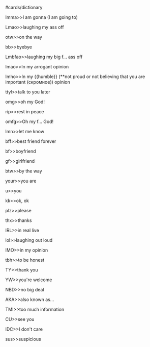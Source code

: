 #cards/dictionary 

Imma>>I am gonna (I am going to)

Lmao>>laughing my ass off <!--SR:!2024-03-03,55,310-->

otw>>on the way <!--SR:!2024-01-20,11,289-->

bb>>byebye <!--SR:!2024-01-18,3,280-->

Lmbfao>>laughing my big f... ass off

Imao>>In my arrogant opinion

Imho>>In my {{humble}} (**not proud or not believing that you are important (скромное)) opinion <!--SR:!2024-02-25,46,294-->

ttyl>>talk to you later

omg>>oh my God!

rip>>rest in peace

omfg>>Oh my f... God! <!--SR:!2024-01-26,11,296-->

lmn>>let me know <!--SR:!2024-01-26,11,296-->

bff>>best friend forever <!--SR:!2024-01-28,13,299-->

bf>>boyfriend <!--SR:!2024-01-26,17,307-->

gf>>girlfriend <!--SR:!2024-01-18,10,284-->

btw>>by the way

your>>you are

u>>you <!--SR:!2024-01-28,18,310-->

kk>>ok, ok <!--SR:!2024-02-15,36,302-->

plz>>please <!--SR:!2024-03-02,45,304-->

thx>>thanks <!--SR:!2024-02-18,38,302-->

IRL>>in real live

lol>>laughing out loud <!--SR:!2024-01-19,4,300-->

IMO>>in my opinion

tbh>>to be honest

TY>>thank you

YW>>you're welcome <!--SR:!2024-02-03,29,274-->

NBD>>no big deal <!--SR:!2024-02-05,33,290-->

AKA>>also known as...

TMI>>too much information

CU>>see you

IDC>>I don't care <!--SR:!2024-01-28,14,293-->

sus>>suspicious